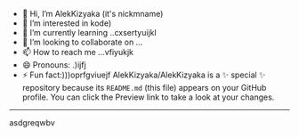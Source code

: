 - 👋 Hi, I’m AlekKizyaka (it's nickmname)
- 👀 I’m interested in kode)
- 🌱 I’m currently learning ..cxsertyuijkl
- 💞️ I’m looking to collaborate on ...
- 📫 How to reach me ...vfiyukjk
- 😄 Pronouns: .)ijfj
- ⚡ Fun fact:)))oprfgviuejf
AlekKizyaka/AlekKizyaka is a ✨ special ✨ repository because its `README.md` (this file) appears on your GitHub profile.
You can click the Preview link to take a look at your changes.
---
asdgreqwbv
